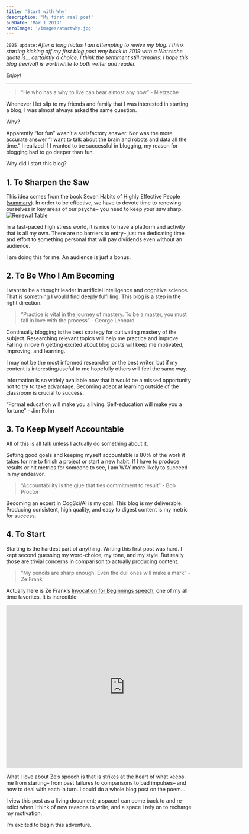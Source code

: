 ```yaml
---
title: 'Start with Why'
description: 'My first real post'
pubDate: 'Mar 1 2019'
heroImage: '/images/startwhy.jpg'
---
```



`2025 update:`_After a long hiatus I am attempting to revive my blog. I think starting kicking off my first blog post way back in 2019 with a Nietzsche quote is... certaintly a choice, I think the sentiment still remains: I hope this blog (revival) is worthwhile to both writer and reader._

_Enjoy!_

--- 

> “He who has a why to live can bear almost any how” - Nietzsche

Whenever I let slip to my friends and family that I was interested in starting a blog, I was almost always asked the same question.

Why?

Apparently “for fun” wasn’t a satisfactory answer. Nor was the more accurate answer “I want to talk about the brain and robots and data all the time.” I realized if I wanted to be successful in blogging, my reason for blogging had to go deeper than fun.

Why did I start this blog?
## 1. To Sharpen the Saw
This idea comes from the book Seven Habits of Highly Effective People ([summary](https://blog.hubspot.com/sales/habits-of-highly-effective-people-summary)). In order to be effective, we have to devote time to renewing ourselves in key areas of our psyche– you need to keep your saw sharp.
![Renewal Table](/images/startwhy_table.png)

In a fast-paced high stress world, it is nice to have a platform and activity that is all my own. There are no barriers to entry– just me dedicating time and effort to something personal that will pay dividends even without an audience.

I am doing this for me. An audience is just a bonus.

## 2. To Be Who I Am Becoming
I want to be a thought leader in artificial intelligence and cognitive science. That is something I would find deeply fulfilling. This blog is a step in the right direction.

> “Practice is vital in the journey of mastery. To be a master, you must fall in love with the process” - George Leonard

Continually blogging is the best strategy for cultivating mastery of the subject. Researching relevant topics will help me practice and improve. Falling in love // getting excited about blog posts will keep me motivated, improving, and learning.

I may not be the most informed researcher or the best writer, but if my content is interesting/useful to me hopefully others will feel the same way.

Information is so widely available now that it would be a missed opportunity not to try to take advantage. Becoming adept at learning outside of the classroom is crucial to success.

“Formal education will make you a living. Self-education will make you a fortune” - Jim Rohn

## 3. To Keep Myself Accountable
All of this is all talk unless I actually do something about it.

Setting good goals and keeping myself accountable is 80% of the work it takes for me to finish a project or start a new habit. If I have to produce results or hit metrics for someone to see, I am WAY more likely to succeed in my endeavor.

> “Accountability is the glue that ties commitment to result” - Bob Proctor

Becoming an expert in CogSci/AI is my goal. This blog is my deliverable. Producing consistent, high quality, and easy to digest content is my metric for success.

## 4. To Start
Starting is the hardest part of anything. Writing this first post was hard. I kept second guessing my word-choice, my tone, and my style. But really those are trivial concerns in comparison to actually producing content.

> “My pencils are sharp enough. Even the dull ones will make a mark” - Ze Frank

Actually here is Ze Frank’s [Invocation for Beginnings speech](https://youtu.be/RYlCVwxoL_g), one of my all time favorites. It is incredible:

<iframe width="640" height="440"
  src="https://youtu.be/RYlCVwxoL_g"
  frameborder="0"
  allow="accelerometer; autoplay; clipboard-write; encrypted-media; gyroscope; picture-in-picture"
  allowfullscreen>
</iframe>

What I love about Ze’s speech is that is strikes at the heart of what keeps me from starting– from past failures to comparisons to bad impulses– and how to deal with each in turn. I could do a whole blog post on the poem…

I view this post as a living document; a space I can come back to and re-edict when I think of new reasons to write, and a space I rely on to recharge my motivation.

I’m excited to begin this adventure.

